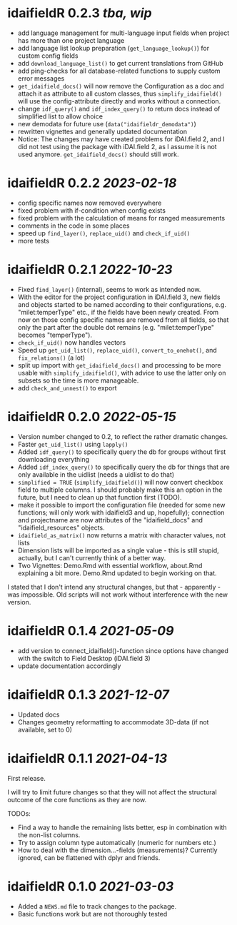 # idaifieldR 0.2.3 _tba, wip_
* add language management for multi-language input fields when project has more than one project language
* add language list lookup preparation (`get_language_lookup()`) for custom config fields
* add `download_language_list()` to get current translations from GitHub
* add ping-checks for all database-related functions to supply custom error messages
* `get_idaifield_docs()` will now remove the Configuration as a doc and attach it as attribute to all custom classes, thus `simplify_idaifield()` will use the config-attribute directly and works without a connection. 
* change `idf_query()` and `idf_index_query()` to return docs instead of simplified list to allow choice
* new demodata for future use (`data("idaifieldr_demodata")`)
* rewritten vignettes and generally updated documentation
* Notice: The changes may have created problems for iDAI.field 2, and I did not test using the package with iDAI.field 2, as I assume it is not used anymore. `get_idaifield_docs()` should still work.

# idaifieldR 0.2.2 _2023-02-18_
* config specific names now removed everywhere
* fixed problem with if-condition when config exists
* fixed problem with the calculation of means for ranged measurements
* comments in the code in some places
* speed up `find_layer()`, `replace_uid()` and `check_if_uid()` 
* more tests

# idaifieldR 0.2.1 _2022-10-23_
* Fixed `find_layer()` (internal), seems to work as intended now.
* With the editor for the project configuration in iDAI.field 3, new fields and objects started to be named according to their configurations, e.g. "milet:temperType" etc., if the fields have been newly created. From now on those config specific names are removed from all fields, so that only the part after the double dot remains (e.g. "milet:temperType" becomes "temperType").
* `check_if_uid()` now handles vectors
* Speed up `get_uid_list()`, `replace_uid()`, `convert_to_onehot()`, and `fix_relations()` (a lot)
* split up import with `get_idaifield_docs()` and processing to be more usable with `simplify_idaifield()`, with advice to use the latter only on subsets so the time is more manageable. 
* add `check_and_unnest()` to export


# idaifieldR 0.2.0 _2022-05-15_

* Version number changed to 0.2, to reflect the rather dramatic changes.
* Faster `get_uid_list()` using `lapply()`
* Added `idf_query()` to specifically query the db for groups without first downloading everything
* Added `idf_index_query()` to specifically query the db for things that are only available in the uidlist (needs a uidlist to do that)
* `simplified = TRUE` (`simplify_idaifield()`) will now convert checkbox field to multiple columns. I should probably make this an option in the future, but I need to clean up that function first (TODO).
* make it possible to import the configuration file (needed for some new functions; will only work with idaifield3 and up, hopefully); connection and projectname are now attributes of the "idaifield_docs" and "idaifield_resources" objects.
* `idaifield_as_matrix()` now returns a matrix with character values, not lists
* Dimension lists will be imported as a single value - this is still stupid, actually, but I can't currently think of a better way.
* Two Vignettes: Demo.Rmd with essential workflow, about.Rmd explaining a bit more. Demo.Rmd updated to begin working on that.


I stated that I don't intend any structural changes, but that - apparently - was impossible. Old scripts will not work without interference with the new version.

# idaifieldR 0.1.4 _2021-05-09_

* add version to connect_idaifield()-function since options have changed with the switch to Field Desktop (iDAI.field 3)
* update documentation accordingly

# idaifieldR 0.1.3 _2021-12-07_

* Updated docs
* Changes geometry reformatting to accommodate 3D-data (if not available, set to 0)

# idaifieldR 0.1.1 _2021-04-13_

First release. 

I will try to limit future changes so that they will not affect the structural outcome of the core functions as they are now. 

TODOs:
* Find a way to handle the remaining lists better, esp in combination with the non-list columns.
* Try to assign column type automatically (numeric for numbers etc.)
* How to deal with the dimension...-fields (measurements)? Currently ignored, can be flattened with dplyr and friends.


# idaifieldR 0.1.0 _2021-03-03_

* Added a `NEWS.md` file to track changes to the package.
* Basic functions work but are not thoroughly tested
